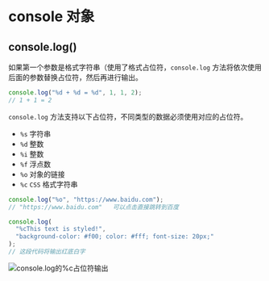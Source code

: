 # console 对象

## console.log()

如果第一个参数是格式字符串（使用了格式占位符，`console.log` 方法将依次使用后面的参数替换占位符，然后再进行输出。

```javascript
console.log("%d + %d = %d", 1, 1, 2);
// 1 + 1 = 2
```

`console.log` 方法支持以下占位符，不同类型的数据必须使用对应的占位符。

- `%s` 字符串
- `%d` 整数
- `%i` 整数
- `%f` 浮点数
- `%o` 对象的链接
- `%c` `CSS` 格式字符串

```javascript
console.log("%o", "https://www.baidu.com");
// "https://www.baidu.com"   可以点击直接跳转到百度

console.log(
  "%cThis text is styled!",
  "background-color: #f00; color: #fff; font-size: 20px;"
);
// 这段代码将输出红底白字
```

![console.log的%c占位符输出]('./../images/console-log-%c.png')
